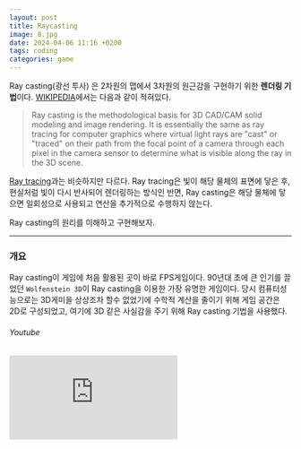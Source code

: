 ```yaml
---
layout: post
title: Raycasting
image: 8.jpg
date: 2024-04-06 11:16 +0200
tags: coding
categories: game
---
```

Ray casting(광선 투사) 은 2차원의 맵에서 3차원의 원근감을 구현하기 위한 **렌더링 기법**이다. [WIKIPEDIA](https://en.wikipedia.org/wiki/Ray_casting)에서는 다음과 같이 적혀있다.
> Ray casting is the methodological basis for 3D CAD/CAM solid modeling and image rendering. It is essentially the same as ray tracing for computer graphics where virtual light rays are "cast" or "traced" on their path from the focal point of a camera through each pixel in the camera sensor to determine what is visible along the ray in the 3D scene.

[Ray tracing](https://en.wikipedia.org/wiki/Ray_tracing_(graphics))과는 비슷하지만 다르다. Ray tracing은 빛이 해당 물체의 표면에 닿은 후, 현실처럼 빛이 다시 반사되어 렌더링하는 방식인 반면, Ray casting은 해당 물체에 닿으면 일회성으로 사용되고 연산을 추가적으로 수행하지 않는다.

Ray casting의 원리를 이해하고 구현해보자.
***
### 개요
Ray casting이 게임에 처음 활용된 곳이 바로 FPS게임이다. 90년대 초에 큰 인기를 끌었던 `Wolfenstein 3D`이 Ray casting을 이용한 가장 유명한 게임이다. 당시 컴퓨터성능으로는 3D게미을 상상조차 할수 없었기에 수학적 계산을 줄이기 위해 게임 공간은 2D로 구성되었고, 여기에 3D 같은 사실감을 주기 위해 Ray casting 기법을 사용했다.

###### Youtube

<iframe src="https://www.youtube.com/embed/iWowJBRMtpc" frameborder="0" allowfullscreen></iframe>

